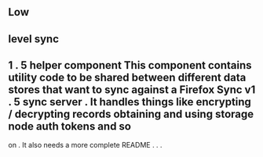 #
Low
-
level
sync
-
1
.
5
helper
component
This
component
contains
utility
code
to
be
shared
between
different
data
stores
that
want
to
sync
against
a
Firefox
Sync
v1
.
5
sync
server
.
It
handles
things
like
encrypting
/
decrypting
records
obtaining
and
using
storage
node
auth
tokens
and
so
-
on
.
It
also
needs
a
more
complete
README
.
.
.
